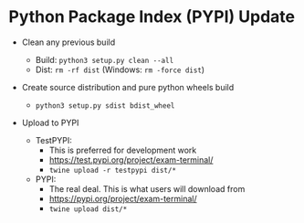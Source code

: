 # Python Package Index (PYPI) Update

- Clean any previous build
  - Build: `python3 setup.py clean --all`
  - Dist: `rm -rf dist`  (Windows: `rm -force dist`)

- Create source distribution and pure python wheels build
  - `python3 setup.py sdist bdist_wheel`

- Upload to PYPI
  - TestPYPI:
    - This is preferred for development work 
    - https://test.pypi.org/project/exam-terminal/
    - `twine upload -r testpypi dist/*` 
  - PYPI: 
    - The real deal. This is what users will download from
    - https://pypi.org/project/exam-terminal/
    - `twine upload dist/*`





